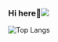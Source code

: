### Hi here🥳![](https://github-readme-stats.vercel.app/api?username=Yuquan121 )
![Top Langs](https://github-readme-stats.vercel.app/api/top-langs/?username=lyy-spec)
<!-- <a href="https://github.com/anuraghazra/github-readme-stats">
  <img align="center" src="https://github-readme-stats.vercel.app/api/pin/?username=anuraghazra&repo=github-readme-stats" />
</a>
<a href="https://github.com/anuraghazra/convoychat">
  <img align="center" src="https://github-readme-stats.vercel.app/api/pin/?username=anuraghazra&repo=convoychat" />
</a> -->









